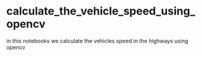 # calculate_the_vehicle_speed_using_opencv
in this notebooks we calculate the vehicles speed in the highways using opencv 
